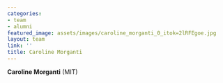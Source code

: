 ```yaml
---
categories:
- team
- alumni
featured_image: assets/images/caroline_morganti_0_itok=2lRFEgoe.jpg
layout: team
link: ''
title: Caroline Morganti
---
```


**Caroline Morganti** (MIT)